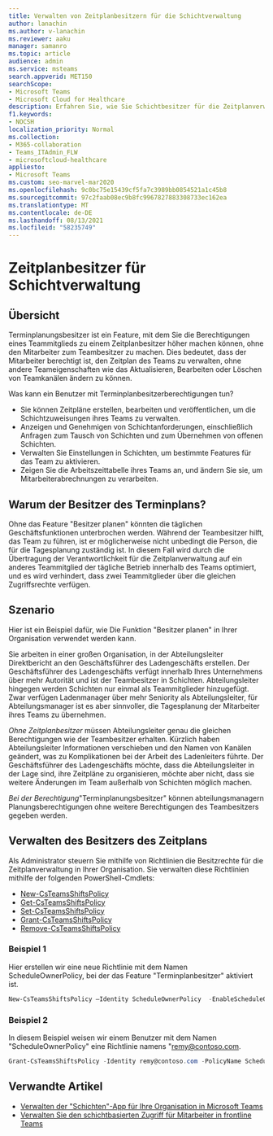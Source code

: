 ```yaml
---
title: Verwalten von Zeitplanbesitzern für die Schichtverwaltung
author: lanachin
ms.author: v-lanachin
ms.reviewer: aaku
manager: samanro
ms.topic: article
audience: admin
ms.service: msteams
search.appverid: MET150
searchScope:
- Microsoft Teams
- Microsoft Cloud for Healthcare
description: Erfahren Sie, wie Sie Schichtbesitzer für die Zeitplanverwaltung verwalten. Sie können eine Richtlinie festlegen, um die Berechtigung eines Teammitglieds auf einen Zeitplanbesitzer zu erhöhen.
f1.keywords:
- NOCSH
localization_priority: Normal
ms.collection:
- M365-collaboration
- Teams_ITAdmin_FLW
- microsoftcloud-healthcare
appliesto:
- Microsoft Teams
ms.custom: seo-marvel-mar2020
ms.openlocfilehash: 9c0bc75e15439cf5fa7c3989bb0854521a1c45b8
ms.sourcegitcommit: 97c2faab08ec9b8fc9967827883308733ec162ea
ms.translationtype: MT
ms.contentlocale: de-DE
ms.lasthandoff: 08/13/2021
ms.locfileid: "58235749"
---
```

# <a name="schedule-owner-for-shift-management"></a>Zeitplanbesitzer für Schichtverwaltung

## <a name="overview"></a>Übersicht

Terminplanungsbesitzer ist ein Feature, mit dem Sie die Berechtigungen eines Teammitglieds zu einem Zeitplanbesitzer höher machen können, ohne den Mitarbeiter zum Teambesitzer zu machen. Dies bedeutet, dass der Mitarbeiter berechtigt ist, den Zeitplan des Teams zu verwalten, ohne andere Teameigenschaften wie das Aktualisieren, Bearbeiten oder Löschen von Teamkanälen ändern zu können.

Was kann ein Benutzer mit Terminplanbesitzerberechtigungen tun?

- Sie können Zeitpläne erstellen, bearbeiten und veröffentlichen, um die Schichtzuweisungen ihres Teams zu verwalten.
- Anzeigen und Genehmigen von Schichtanforderungen, einschließlich Anfragen zum Tausch von Schichten und zum Übernehmen von offenen Schichten.
- Verwalten Sie Einstellungen in Schichten, um bestimmte Features für das Team zu aktivieren.
- Zeigen Sie die Arbeitszeittabelle ihres Teams an, und ändern Sie sie, um Mitarbeiterabrechnungen zu verarbeiten.

## <a name="why-schedule-owner"></a>Warum der Besitzer des Terminplans?

Ohne das Feature "Besitzer planen" könnten die täglichen Geschäftsfunktionen unterbrochen werden. Während der Teambesitzer hilft, das Team zu führen, ist er möglicherweise nicht unbedingt die Person, die für die Tagesplanung zuständig ist. In diesem Fall wird durch die Übertragung der Verantwortlichkeit für die Zeitplanverwaltung auf ein anderes Teammitglied der tägliche Betrieb innerhalb des Teams optimiert, und es wird verhindert, dass zwei Teammitglieder über die gleichen Zugriffsrechte verfügen.

## <a name="scenario"></a>Szenario

Hier ist ein Beispiel dafür, wie Die Funktion "Besitzer planen" in Ihrer Organisation verwendet werden kann.

Sie arbeiten in einer großen Organisation, in der Abteilungsleiter Direktbericht an den Geschäftsführer des Ladengeschäfts erstellen. Der Geschäftsführer des Ladengeschäfts verfügt innerhalb Ihres Unternehmens über mehr Autorität und ist der Teambesitzer in Schichten. Abteilungsleiter hingegen werden Schichten nur einmal als Teammitglieder hinzugefügt. Zwar verfügen Ladenmanager über mehr Seniority als Abteilungsleiter, für Abteilungsmanager ist es aber sinnvoller, die Tagesplanung der Mitarbeiter ihres Teams zu übernehmen.

*Ohne Zeitplanbesitzer* müssen Abteilungsleiter genau die gleichen Berechtigungen wie der Teambesitzer erhalten. Kürzlich haben Abteilungsleiter Informationen verschieben und den Namen von Kanälen geändert, was zu Komplikationen bei der Arbeit des Ladenleiters führte. Der Geschäftsführer des Ladengeschäfts möchte, dass die Abteilungsleiter in der Lage sind, ihre Zeitpläne zu organisieren, möchte aber nicht, dass sie weitere Änderungen im Team außerhalb von Schichten möglich machen.

*Bei der Berechtigung*"Terminplanungsbesitzer" können abteilungsmanagern Planungsberechtigungen ohne weitere Berechtigungen des Teambesitzers gegeben werden.

## <a name="manage-schedule-ownership"></a>Verwalten des Besitzers des Zeitplans

Als Administrator steuern Sie mithilfe von Richtlinien die Besitzrechte für die Zeitplanverwaltung in Ihrer Organisation. Sie verwalten diese Richtlinien mithilfe der folgenden PowerShell-Cmdlets:

- [New-CsTeamsShiftsPolicy](/powershell/module/teams/new-csteamsshiftspolicy?view=teams-ps)
- [Get-CsTeamsShiftsPolicy](/powershell/module/teams/get-csteamsshiftspolicy?view=teams-ps)
- [Set-CsTeamsShiftsPolicy](/powershell/module/teams/set-csteamsshiftspolicy?view=teams-ps)
- [Grant-CsTeamsShiftsPolicy](/powershell/module/teams/grant-csteamsshiftspolicy?view=teams-ps)
- [Remove-CsTeamsShiftsPolicy](/powershell/module/teams/remove-csteamsshiftspolicy?view=teams-ps)

### <a name="example-1"></a>Beispiel 1

Hier erstellen wir eine neue Richtlinie mit dem Namen ScheduleOwnerPolicy, bei der das Feature "Terminplanbesitzer" aktiviert ist.

```powershell
New-CsTeamsShiftsPolicy –Identity ScheduleOwnerPolicy  -EnableScheduleOwnerPermissions $true -AccessType UnrestrictedAccess_TeamsApp
```

### <a name="example-2"></a>Beispiel 2

In diesem Beispiel weisen wir einem Benutzer mit dem Namen "ScheduleOwnerPolicy" eine Richtlinie namens "remy@contoso.com.

```powershell
Grant-CsTeamsShiftsPolicy -Identity remy@contoso.com -PolicyName ScheduleOwnerPolicy
```

## <a name="related-articles"></a>Verwandte Artikel

- [Verwalten der "Schichten"-App für Ihre Organisation in Microsoft Teams](manage-the-shifts-app-for-your-organization-in-teams.md)
- [Verwalten Sie den schichtbasierten Zugriff für Mitarbeiter in frontline Teams](manage-shift-based-access-flw.md) 
